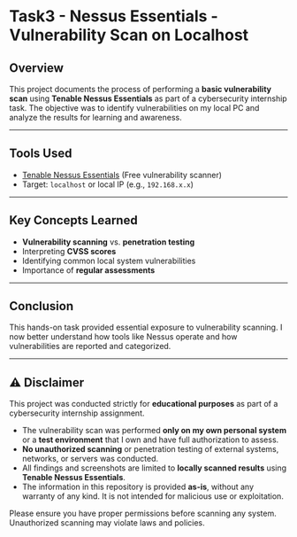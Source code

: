 # Task3 -  Nessus Essentials - Vulnerability Scan on Localhost

## Overview

This project documents the process of performing a **basic vulnerability scan** using **Tenable Nessus Essentials** as part of a cybersecurity internship task. The objective was to identify vulnerabilities on my local PC and analyze the results for learning and awareness.

---

##  Tools Used

- [Tenable Nessus Essentials](https://www.tenable.com/products/nessus/nessus-essentials) (Free vulnerability scanner)
- Target: `localhost` or local IP (e.g., `192.168.x.x`)

---

 ## Key Concepts Learned

- **Vulnerability scanning** vs. **penetration testing**
- Interpreting **CVSS scores**
- Identifying common local system vulnerabilities
- Importance of **regular assessments**

---

##  Conclusion

This hands-on task provided essential exposure to vulnerability scanning. I now better understand how tools like Nessus operate and how vulnerabilities are reported and categorized.

---

## ⚠️ Disclaimer

This project was conducted strictly for **educational purposes** as part of a cybersecurity internship assignment.

- The vulnerability scan was performed **only on my own personal system** or a **test environment** that I own and have full authorization to assess.
- **No unauthorized scanning** or penetration testing of external systems, networks, or servers was conducted.
- All findings and screenshots are limited to **locally scanned results** using **Tenable Nessus Essentials**.
- The information in this repository is provided **as-is**, without any warranty of any kind. It is not intended for malicious use or exploitation.

Please ensure you have proper permissions before scanning any system. Unauthorized scanning may violate laws and policies.
